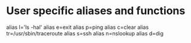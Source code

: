 # User specific aliases and functions
alias l='ls -hal'
alias e=exit
alias p=ping
alias c=clear
alias tr=/usr/sbin/traceroute
alias s=ssh
alias n=nslookup
alias d=dig
